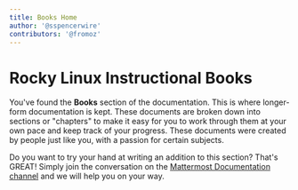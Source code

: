 ```yaml
---
title: Books Home
author: '@sspencerwire'
contributors: '@fromoz'
---
```


# Rocky Linux Instructional Books

You've found the **Books** section of the documentation. This is where longer-form documentation is kept. These documents are broken down into sections or "chapters" to make it easy for you to work through them at your own pace and keep track of your progress. These documents were created by people just like you, with a passion for certain subjects.

Do you want to try your hand at writing an addition to this section? That's GREAT! Simply join the conversation on the [Mattermost Documentation channel](https://chat.rockylinux.org/rocky-linux/channels/documentation) and we will help you on your way.
